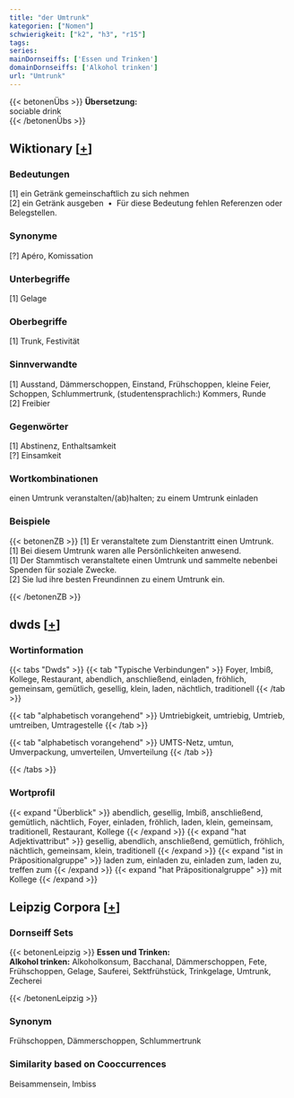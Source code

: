 ```yaml
---
title: "der Umtrunk"
kategorien: ["Nomen"]
schwierigkeit: ["k2", "h3", "r15"]
tags:
series:
mainDornseiffs: ['Essen und Trinken']
domainDornseiffs: ['Alkohol trinken']
url: "Umtrunk"
---
```


{{< betonenÜbs >}}
**Übersetzung:**  
sociable drink  
{{< /betonenÜbs >}}

## Wiktionary [[+](https://de.wiktionary.org/wiki/Umtrunk)]

### Bedeutungen
[1] ein Getränk gemeinschaftlich zu sich nehmen  
[2] ein Getränk ausgeben  •  Für diese Bedeutung fehlen Referenzen oder Belegstellen.  

### Synonyme
[?] Apéro, Komissation  

### Unterbegriffe
[1] Gelage  

### Oberbegriffe
[1] Trunk, Festivität  

### Sinnverwandte
[1] Ausstand, Dämmerschoppen, Einstand, Frühschoppen, kleine Feier, Schoppen, Schlummertrunk, (studentensprachlich:) Kommers, Runde  
[2] Freibier  

### Gegenwörter
[1] Abstinenz, Enthaltsamkeit  
[?] Einsamkeit  

### Wortkombinationen
einen Umtrunk veranstalten/(ab)halten; zu einem Umtrunk einladen  

### Beispiele
{{< betonenZB >}}
[1] Er veranstaltete zum Dienstantritt einen Umtrunk.  
[1] Bei diesem Umtrunk waren alle Persönlichkeiten anwesend.  
[1] Der Stammtisch veranstaltete einen Umtrunk und sammelte nebenbei Spenden für soziale Zwecke.  
[2] Sie lud ihre besten Freundinnen zu einem Umtrunk ein.  

{{< /betonenZB >}}


## dwds [[+](https://www.dwds.de/wb/Umtrunk)]

### Wortinformation
{{< tabs "Dwds" >}}
{{< tab "Typische Verbindungen" >}}
Foyer, Imbiß, Kollege, Restaurant, abendlich, anschließend, einladen, fröhlich, gemeinsam, gemütlich, gesellig, klein, laden, nächtlich, traditionell
{{< /tab >}}

{{< tab "alphabetisch vorangehend" >}}
Umtriebigkeit, umtriebig, Umtrieb, umtreiben, Umtragestelle
{{< /tab >}}

{{< tab "alphabetisch vorangehend" >}}
UMTS-Netz, umtun, Umverpackung, umverteilen, Umverteilung
{{< /tab >}}

{{< /tabs >}}

### Wortprofil
{{< expand "Überblick" >}} abendlich, gesellig, Imbiß, anschließend, gemütlich, nächtlich, Foyer, einladen, fröhlich, laden, klein, gemeinsam, traditionell, Restaurant, Kollege {{< /expand >}}
{{< expand "hat Adjektivattribut" >}} gesellig, abendlich, anschließend, gemütlich, fröhlich, nächtlich, gemeinsam, klein, traditionell {{< /expand >}}
{{< expand "ist in Präpositionalgruppe" >}} laden zum, einladen zu, einladen zum, laden zu, treffen zum {{< /expand >}}
{{< expand "hat Präpositionalgruppe" >}} mit Kollege {{< /expand >}}

## Leipzig Corpora [[+](https://corpora.uni-leipzig.de/en/res?word=Umtrunk&corpusId=deu_newscrawl-public_2018)]

### Dornseiff Sets
{{< betonenLeipzig >}}
**Essen und Trinken:**  
**Alkohol trinken:** Alkoholkonsum, Bacchanal, Dämmerschoppen, Fete, Frühschoppen, Gelage, Sauferei, Sektfrühstück, Trinkgelage, Umtrunk, Zecherei  

{{< /betonenLeipzig >}}

### Synonym
Frühschoppen, Dämmerschoppen, Schlummertrunk


### Similarity based on Cooccurrences
Beisammensein, Imbiss

